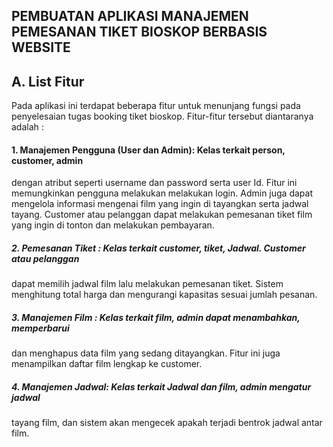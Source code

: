 ## PEMBUATAN APLIKASI MANAJEMEN PEMESANAN TIKET BIOSKOP BERBASIS WEBSITE  
## A. List Fitur 
Pada aplikasi ini terdapat beberapa fitur untuk menunjang fungsi pada penyelesaian tugas 
booking tiket bioskop. Fitur-fitur tersebut diantaranya adalah : 
#### 1. Manajemen Pengguna (User dan Admin): Kelas terkait person, customer, admin 
dengan atribut seperti username dan password serta user Id. Fitur ini 
memungkinkan pengguna melakukan melakukan login. Admin juga dapat 
mengelola informasi mengenai film yang ingin di tayangkan serta jadwal tayang. 
Customer atau pelanggan dapat melakukan pemesanan tiket film yang ingin di 
tonton dan melakukan pembayaran. 
##### 2. Pemesanan Tiket : Kelas terkait customer, tiket, Jadwal. Customer atau pelanggan 
dapat memilih jadwal film lalu melakukan pemesanan tiket. Sistem menghitung 
total harga dan mengurangi kapasitas sesuai jumlah pesanan.  
##### 3. Manajemen Film : Kelas terkait film, admin dapat menambahkan, memperbarui 
dan menghapus data film yang sedang ditayangkan. Fitur ini juga menampilkan 
daftar film lengkap ke customer.  
##### 4. Manajemen Jadwal:  Kelas terkait Jadwal dan film, admin mengatur  jadwal  
tayang film, dan sistem akan mengecek apakah terjadi bentrok jadwal antar film. 
